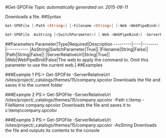 #Get-SPOFile
*Topic automatically generated on: 2015-06-11*

Downloads a file.
##Syntax
```powershell
Get-SPOFile [-Path <String>] [-Filename <String>] [-Web <WebPipeBind>] -ServerRelativeUrl <String>
```


```powershell
Get-SPOFile -AsString [<SwitchParameter>] [-Web <WebPipeBind>] -ServerRelativeUrl <String>
```


##Parameters
Parameter|Type|Required|Description
---------|----|--------|-----------
|AsString|SwitchParameter|True||
|Filename|String|False||
|Path|String|False||
|ServerRelativeUrl|String|True||
|Web|WebPipeBind|False|The web to apply the command to. Omit this parameter to use the current web.|
##Examples

###Example 1
    PS:> Get-SPOFile -ServerRelativeUrl /sites/project/_catalogs/themes/15/company.spcolor
Downloads the file and saves it to the current folder

###Example 2
    PS:> Get-SPOFile -ServerRelativeUrl /sites/project/_catalogs/themes/15/company.spcolor -Path c:\temp -FileName company.spcolor
Downloads the file and saves it to c:\temp\company.spcolor

###Example 3
    PS:> Get-SPOFile -ServerRelativeUrl /sites/project/_catalogs/themes/15/company.spcolor -AsString
Downloads the file and outputs its contents to the console
<!-- Ref: A907852DF19A586C8613EBF03BCD27ED -->